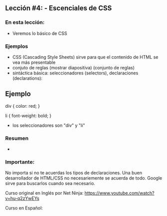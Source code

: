 ## Lección #4: - Escenciales de CSS

### En esta lección:

* Veremos lo básico de CSS

### Ejemplos
* CSS (Cascading Style Sheets) sirve para que el contenido de HTML se vea más presentable
* conjuto de reglas (mostrar diapositiva) (conjunto de reglas)
* sintáctica básica:  seleccionadores (selectors), declaraciones (declarations):

Ejemplo
-------
div {
    color: red;
}

li {
    font-weight: bold;
}

* los seleccionadores son "div" y "li"

### Resumen
* 


### Importante:
No importa si no te acuerdas los tipos de declaraciones.  Una buen desarrollador de HTML/CSS no necesariemente se acuerda de todo.  Google sirve para buscarlos cuando sea necesario.

Curso original en Inglés por Net Ninja:  https://www.youtube.com/watch?v=hu-q2zYwEYs

Curso en Español: 
